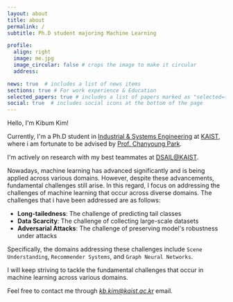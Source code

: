 ```yaml
---
layout: about
title: about
permalink: /
subtitle: Ph.D student majoring Machine Learning

profile:
  align: right
  image: me.jpg
  image_circular: false # crops the image to make it circular
  address:

news: true  # includes a list of news items
sections: true # For work experience & Education
selected_papers: true # includes a list of papers marked as "selected={true}"
social: true  # includes social icons at the bottom of the page
---
```


Hello, I'm Kibum Kim!  

Currently, I'm a Ph.D student in [Industrial & Systems Engineering](https://statistics.kaist.ac.kr/) at [KAIST](https://www.kaist.ac.kr/kr/), where i am fortunate to be advised by [Prof. Chanyoung Park](https://dsail.kaist.ac.kr/professor/).

I'm actively on research with my best teammates at [DSAIL@KAIST](https://dsail.kaist.ac.kr/).

Nowadays, machine learning has advanced significantly and is being applied across various domains. However, despite these advancements, fundamental challenges still arise. In this regard, I focus on addressing the challenges of machine learning that occur across diverse domains. The challenges that i have been addressed are as follows:
 
* **Long-tailedness**: The challenge of predicting tail classes 
* **Data Scarcity**: The challenge of collecting large-scale datasets
* **Adversarial Attacks**: The challenge of preserving model's robustness under attacks 

Specifically, the domains addressing these challenges include `Scene Understanding`, `Recommender Systems`, and `Graph Neural Networks`.


I will keep striving to tackle the fundamental challenges that occur in machine learning across various domains.

Feel free to contact me through *kb.kim@kaist.ac.kr* email.
